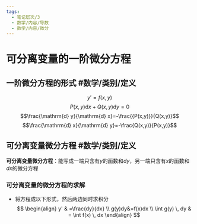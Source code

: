 ```yaml
---
tags:
  - 笔记层次/3
  - 数学/内容/导数
  - 数学/内容/微分
---
```


# 可分离变量的一阶微分方程

## 一阶微分方程的形式 #数学/类别/定义 

$$y'=f(x,y)$$
$$P(x,y)\mathrm{d}x+Q(x,y)\mathrm{d}y=0$$
$$\frac{\mathrm{d} y}{\mathrm{d} x}=-\frac{{P(x,y)}}{Q(x,y)}$$
$$\frac{\mathrm{d} x}{\mathrm{d} y}=-\frac{Q(x,y)}{P(x,y)}$$

## 可分离变量微分方程 #数学/类别/定义 

**可分离变量微分方程**：能写成一端只含有$y$的函数和$dy$，另一端只含有$x$的函数和$dx$的微分方程
### 可分离变量的微分方程的求解

- 将方程成以下形式，然后两边同时求积分
$$
\begin{align}
y' & =\frac{dy}{dx} \\
g(y)dy&=f(x)dx \\
\int g(y) \, dy  & = \int f(x) \, dx
\end{align}
$$
